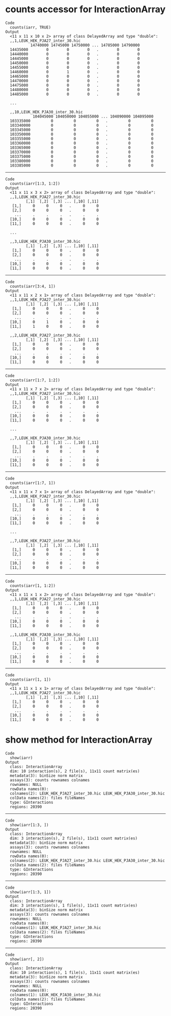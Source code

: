 # counts accessor for InteractionArray

    Code
      counts(iarr, TRUE)
    Output
      <11 x 11 x 10 x 2> array of class DelayedArray and type "double":
      ,,1,LEUK_HEK_PJA27_inter_30.hic
               14740000 14745000 14750000 ... 14785000 14790000
      14435000        0        0        0   .        0        0
      14440000        0        0        0   .        0        0
      14445000        0        0        0   .        0        0
      14450000        0        0        0   .        0        0
      14455000        0        0        0   .        0        0
      14460000        0        1        0   .        0        0
      14465000        0        0        0   .        0        0
      14470000        0        0        0   .        0        0
      14475000        0        0        0   .        0        0
      14480000        0        0        0   .        0        0
      14485000        0        0        0   .        0        0
      
      ...
      
      ,,10,LEUK_HEK_PJA30_inter_30.hic
                104045000 104050000 104055000 ... 104090000 104095000
      103335000         0         0         0   .         0         0
      103340000         0         0         0   .         0         0
      103345000         0         0         0   .         0         0
      103350000         0         0         0   .         0         0
      103355000         0         0         0   .         0         0
      103360000         0         0         0   .         0         0
      103365000         0         0         0   .         0         0
      103370000         0         0         0   .         0         0
      103375000         0         0         0   .         0         0
      103380000         0         0         0   .         0         0
      103385000         0         0         0   .         0         0

---

    Code
      counts(iarr[1:3, 1:2])
    Output
      <11 x 11 x 3 x 2> array of class DelayedArray and type "double":
      ,,1,LEUK_HEK_PJA27_inter_30.hic
             [,1]  [,2]  [,3] ... [,10] [,11]
       [1,]     0     0     0   .     0     0
       [2,]     0     0     0   .     0     0
        ...     .     .     .   .     .     .
      [10,]     0     0     0   .     0     0
      [11,]     0     0     0   .     0     0
      
      ...
      
      ,,3,LEUK_HEK_PJA30_inter_30.hic
             [,1]  [,2]  [,3] ... [,10] [,11]
       [1,]     0     0     0   .     0     0
       [2,]     0     0     0   .     0     0
        ...     .     .     .   .     .     .
      [10,]     0     0     0   .     0     0
      [11,]     0     0     0   .     0     0
      

---

    Code
      counts(iarr[3:4, 1])
    Output
      <11 x 11 x 2 x 1> array of class DelayedArray and type "double":
      ,,1,LEUK_HEK_PJA27_inter_30.hic
             [,1]  [,2]  [,3] ... [,10] [,11]
       [1,]     0     0     0   .     0     0
       [2,]     0     0     0   .     0     0
        ...     .     .     .   .     .     .
      [10,]     0     1     0   .     0     0
      [11,]     1     0     0   .     0     0
      
      ,,2,LEUK_HEK_PJA27_inter_30.hic
             [,1]  [,2]  [,3] ... [,10] [,11]
       [1,]     0     0     0   .     0     0
       [2,]     0     0     0   .     0     0
        ...     .     .     .   .     .     .
      [10,]     0     0     0   .     0     0
      [11,]     0     0     0   .     0     0
      

---

    Code
      counts(iarr[1:7, 1:2])
    Output
      <11 x 11 x 7 x 2> array of class DelayedArray and type "double":
      ,,1,LEUK_HEK_PJA27_inter_30.hic
             [,1]  [,2]  [,3] ... [,10] [,11]
       [1,]     0     0     0   .     0     0
       [2,]     0     0     0   .     0     0
        ...     .     .     .   .     .     .
      [10,]     0     0     0   .     0     0
      [11,]     0     0     0   .     0     0
      
      ...
      
      ,,7,LEUK_HEK_PJA30_inter_30.hic
             [,1]  [,2]  [,3] ... [,10] [,11]
       [1,]     0     0     0   .     0     0
       [2,]     0     0     0   .     0     0
        ...     .     .     .   .     .     .
      [10,]     0     0     0   .     0     0
      [11,]     0     0     0   .     0     0
      

---

    Code
      counts(iarr[1:7, 1])
    Output
      <11 x 11 x 7 x 1> array of class DelayedArray and type "double":
      ,,1,LEUK_HEK_PJA27_inter_30.hic
             [,1]  [,2]  [,3] ... [,10] [,11]
       [1,]     0     0     0   .     0     0
       [2,]     0     0     0   .     0     0
        ...     .     .     .   .     .     .
      [10,]     0     0     0   .     0     0
      [11,]     0     0     0   .     0     0
      
      ...
      
      ,,7,LEUK_HEK_PJA27_inter_30.hic
             [,1]  [,2]  [,3] ... [,10] [,11]
       [1,]     0     0     0   .     0     0
       [2,]     0     0     0   .     0     0
        ...     .     .     .   .     .     .
      [10,]     0     0     0   .     0     0
      [11,]     0     0     0   .     0     0
      

---

    Code
      counts(iarr[1, 1:2])
    Output
      <11 x 11 x 1 x 2> array of class DelayedArray and type "double":
      ,,1,LEUK_HEK_PJA27_inter_30.hic
             [,1]  [,2]  [,3] ... [,10] [,11]
       [1,]     0     0     0   .     0     0
       [2,]     0     0     0   .     0     0
        ...     .     .     .   .     .     .
      [10,]     0     0     0   .     0     0
      [11,]     0     0     0   .     0     0
      
      ,,1,LEUK_HEK_PJA30_inter_30.hic
             [,1]  [,2]  [,3] ... [,10] [,11]
       [1,]     0     0     0   .     0     0
       [2,]     0     0     0   .     0     0
        ...     .     .     .   .     .     .
      [10,]     0     0     0   .     0     0
      [11,]     0     0     0   .     0     0
      

---

    Code
      counts(iarr[1, 1])
    Output
      <11 x 11 x 1 x 1> array of class DelayedArray and type "double":
      ,,1,LEUK_HEK_PJA27_inter_30.hic
             [,1]  [,2]  [,3] ... [,10] [,11]
       [1,]     0     0     0   .     0     0
       [2,]     0     0     0   .     0     0
        ...     .     .     .   .     .     .
      [10,]     0     0     0   .     0     0
      [11,]     0     0     0   .     0     0
      

# show method for InteractionArray

    Code
      show(iarr)
    Output
      class: InteractionArray 
      dim: 10 interaction(s), 2 file(s), 11x11 count matrix(es)
      metadata(3): binSize norm matrix
      assays(3): counts rownames colnames
      rownames: NULL
      rowData names(0):
      colnames(2): LEUK_HEK_PJA27_inter_30.hic LEUK_HEK_PJA30_inter_30.hic
      colData names(2): files fileNames
      type: GInteractions
      regions: 20390

---

    Code
      show(iarr[1:3, ])
    Output
      class: InteractionArray 
      dim: 3 interaction(s), 2 file(s), 11x11 count matrix(es)
      metadata(3): binSize norm matrix
      assays(3): counts rownames colnames
      rownames: NULL
      rowData names(0):
      colnames(2): LEUK_HEK_PJA27_inter_30.hic LEUK_HEK_PJA30_inter_30.hic
      colData names(2): files fileNames
      type: GInteractions
      regions: 20390

---

    Code
      show(iarr[1:3, 1])
    Output
      class: InteractionArray 
      dim: 3 interaction(s), 1 file(s), 11x11 count matrix(es)
      metadata(3): binSize norm matrix
      assays(3): counts rownames colnames
      rownames: NULL
      rowData names(0):
      colnames(1): LEUK_HEK_PJA27_inter_30.hic
      colData names(2): files fileNames
      type: GInteractions
      regions: 20390

---

    Code
      show(iarr[, 2])
    Output
      class: InteractionArray 
      dim: 10 interaction(s), 1 file(s), 11x11 count matrix(es)
      metadata(3): binSize norm matrix
      assays(3): counts rownames colnames
      rownames: NULL
      rowData names(0):
      colnames(1): LEUK_HEK_PJA30_inter_30.hic
      colData names(2): files fileNames
      type: GInteractions
      regions: 20390


